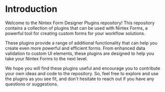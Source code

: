 # Introduction 
Welcome to the Nintex Form Designer Plugins repository! This repository contains a collection of plugins that can be used with Nintex Forms, a powerful tool for creating custom forms for your workflow solutions.

These plugins provide a range of additional functionality that can help you create even more powerful and efficient forms. From enhanced data validation to custom UI elements, these plugins are designed to help you take your Nintex Forms to the next level.

We hope you will find these plugins useful and encourage you to contribute your own ideas and code to the repository. So, feel free to explore and use the plugins as you see fit, and don't hesitate to reach out if you have any questions or suggestions.
